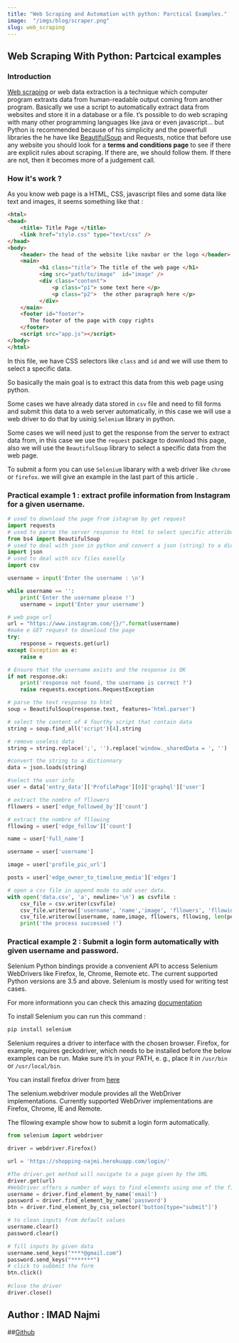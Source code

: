 ```yaml
---
title: "Web Scraping and Automation with python: Parctical Examples."
image:  "/imgs/blog/scraper.png"
slug: web_scraping
---
```


<h2 class="article-title">
Web Scraping With Python: Partcical examples
</h2>

### Introduction 

[Web scraping](https://en.wikipedia.org/wiki/Web_scraping) or web data extraction is a technique which computer program extraxts data from human-readable output coming from another program.
Basically we use a script to automatically extract data from websites and store it in a database or a file.
t’s possible to do web scraping with many other programming languages like java or even javascript... but Python is recommended because of his simplicity and the powerfull libraries the he have like [BeautifulSoup](https://www.crummy.com/software/BeautifulSoup/bs4/doc/) and Requests, notice that before use any website  you should look for a **terms and conditions page** to see if there are explicit rules about scraping. If there are, we should follow them. If there are not, then it becomes more of a judgement call.
### How it's work ?

As you know web page is a HTML, CSS, javascript files and some data like text and images, it seems something like that :

```html
<html>
<head>
    <title> Title Page </title>
    <link href="style.css" type="text/css" />
</head>
<body>
    <header> the head of the website like navbar or the logo </header>
    <main> 
          <h1 class="title"> The title of the web page </h1>
          <img src="path/to/image"  id="image" />
          <div class="content">
              <p class="p1"> some text here </p>
              <p class="p2">  the other paragraph here </p>
          </div>
    </main>
    <footer id="footer"> 
       The footer of the page with copy rights
    </footer>
    <script src="app.js"></script>
</body>
</html>
```
In this file, we have CSS selectors like `class` and `id` and we will use them to select a specific data.

So basically the main goal is to extract this data from this web page using python.

Some cases we have already data stored in `csv` file and  need to fill forms  and submit this data  to a web server automatically, in this case we will use a web driver to do that by usinig `Selenium` library in python.

Some cases  we will need just to get the response from the server to extract data from, in this case we use the `request` package to download this page, also we will use the `BeautifulSoup` library to select a specific data from the web page.

To submit a form you can use `Selenium` libarary with a web driver like `chrome` or `firefox`. we will give an example in the last part of this article
.
### Practical example 1 : extract profile information from Instagram for a given username.


```python
# used to download the page from istagram by get request
import requests
# used to parse the server response to html to select specific atteributes and tages
from bs4 import BeautifulSoup
# used to deal with json in python and convert a json (string) to a dictionnary
import json
# used to deal with scv files easelly
import csv

username = input('Enter the username : \n')

while username == '':
	print('Enter the username please !')
	username = input('Enter your username')

# web page url
url = "https://www.instagram.com/{}/".format(username)
#make e GET request to download the page
try:
	response = requests.get(url)
except Exception as e:
	raise e

# Ensure that the username exists and the response is OK
if not response.ok:
	print('response not found, the username is correct ?')
	raise requests.exceptions.RequestException

# parse the text response to html
soup = BeautifulSoup(response.text, features='html.parser')

# select the content of 4 fourthy script that contain data
string = soup.find_all('script')[4].string

# remove useless data
string = string.replace(';', '').replace('window._sharedData = ', '')

#convert the string to a dictionnary
data = json.loads(string)

#select the user info
user = data['entry_data']['ProfilePage'][0]['graphql']['user']

# extract the nombre of fllowers
fllowers = user['edge_followed_by']['count']

# extract the nombre of fllowing
fllowing = user['edge_follow']['count']

name = user['full_name']

username = user['username']

image = user['profile_pic_url']

posts = user['edge_owner_to_timeline_media']['edges']

# open a csv file in append mode to add user data.
with open('data.csv', 'a', newline='\n') as csvfile : 
	csv_file = csv.writer(csvfile)
	csv_file.writerow(['username', 'name','image', 'fllowers', 'fllowing', 'posts'])
	csv_file.writerow([username, name,image, fllowers, fllowing, len(posts)])
	print('the process successed !')

```

### Practical example 2 : Submit a login form automatically with given username and password.

Selenium Python bindings provide a convenient API to access Selenium WebDrivers like Firefox, Ie, Chrome, Remote etc. The current supported Python versions are 3.5 and above. Selenium is mostly used for writing test cases.

For more informationn you can check this amazing [documentation](https://selenium-python.readthedocs.io)

To install Selenium you can run this command : 
```bash
pip install selenium
```

Selenium requires a driver to interface with the chosen browser. Firefox, for example, requires geckodriver, which needs to be installed before the below examples can be run. Make sure it’s in your PATH, e. g., place it in `/usr/bin` or 
`/usr/local/bin`.


You can install firefox driver from [here](https://github.com/mozilla/geckodriver/releases)

The selenium.webdriver module provides all the WebDriver implementations. Currently supported WebDriver implementations are Firefox, Chrome, IE and Remote.

The fllowing example show how to submit a login form automatically.

```python
from selenium import webdriver

driver = webdriver.Firefox()

url = 'https://shopping-najmi.herokuapp.com/login/'

#The driver.get method will navigate to a page given by the URL
driver.get(url)
#WebDriver offers a number of ways to find elements using one of the find_element_by_* methods
username = driver.find_element_by_name('email')
password = driver.find_element_by_name('password')
btn = driver.find_element_by_css_selector('button[type="submit"]')

# to clean inputs from default values
username.clear()
password.clear()

# fill inputs by given data
username.send_keys("****@gmail.com")
password.send_keys("*******")
# click to subbmit the form
btn.click()
  
#close the driver
driver.close()
```
## Author : IMAD Najmi 
##[Github](https://github.com/najmi9/web_scraping_blog)